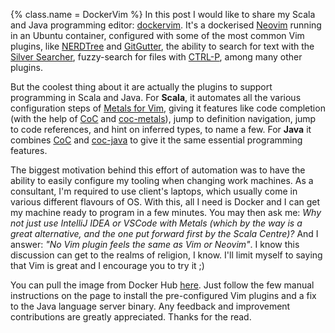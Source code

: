 {%
  class.name = DockerVim
%}
In this post I would like to share my Scala and Java programming editor:
[dockervim](https://github.com/talestonini/dockervim).  It's a dockerised [Neovim](https://neovim.io/)
running in an Ubuntu container, configured with some of the most common Vim plugins, like
[NERDTree](https://github.com/preservim/nerdtree) and [GitGutter](https://github.com/airblade/vim-gitgutter), the
ability to search for text with the [Silver Searcher](https://github.com/Numkil/ag.nvim), fuzzy-search for files with
[CTRL-P](https://github.com/kien/ctrlp.vim), among many other plugins.

But the coolest thing about it are actually the plugins to support programming in Scala and Java.  For **Scala**, it
automates all the various configuration steps of [Metals for Vim](https://scalameta.org/metals/docs/editors/vim.html),
giving it features like code completion (with the help of [CoC](https://github.com/neoclide/coc.nvim) and
[coc-metals](https://github.com/scalameta/coc-metals)), jump to definition navigation, jump to code references, and hint
on inferred types, to name a few.  For **Java** it combines [CoC](https://github.com/neoclide/coc.nvim) and
[coc-java](https://github.com/neoclide/coc-java) to give it the same essential programming features.

The biggest motivation behind this effort of automation was to have the ability to easily configure my tooling when
changing work machines.  As a consultant, I'm required to use client's laptops, which usually come in various different
flavours of OS.  With this, all I need is Docker and I can get my machine ready to program in a few minutes.  You may
then ask me: *Why not just use IntelliJ IDEA or VSCode with Metals (which by the way is a great alternative, and the one
put forward first by the Scala Centre)?*  And I answer: *"No Vim plugin feels the same as Vim or Neovim"*.  I know this
discussion can get to the realms of religion, I know.  I'll limit myself to saying that Vim is great and I encourage you
to try it ;)

You can pull the image from Docker Hub [here](https://hub.docker.com/r/talestonini/dockervim).  Just follow the few
manual instructions on the page to install the pre-configured Vim plugins and a fix to the Java language server binary.
Any feedback and improvement contributions are greatly appreciated. Thanks for the read.
